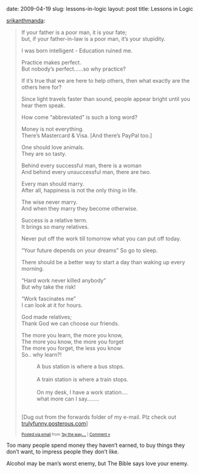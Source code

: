 date: 2009-04-19
slug: lessons-in-logic
layout: post
title: Lessons in Logic


<p><a href="http://tumblg.srikanthmanda.com/post/97670877/lessons-in-logic" target="_blank">srikanthmanda</a>:</p>

<blockquote>

<p>If your father is a poor man, it is your fate;<br/>but, if your father-in-law is a poor man, it’s your stupidity.</p>

<p>I was born intelligent - Education ruined me.</p>

<p>Practice makes perfect.<br/> But nobody’s perfect……so why practice?</p>

<p>If it’s true that we are here to help others, then what exactly are the others here for?</p>

<p>Since light travels faster than sound, people appear bright until you hear them speak.</p>

<p>How come “abbreviated” is such a long word?</p>

<p>Money is not everything.<br/> There’s Mastercard &amp; Visa. [And there’s PayPal too.]</p>

<p>One should love animals.<br/> They are so tasty.</p>

<p>Behind every successful man, there is a woman<br/> And behind every unsuccessful man, there are two.</p>

<p>Every man should marry.<br/> After all, happiness is not the only thing in life.</p>

<p>The wise never marry.<br/>And when they marry they become otherwise.</p>

<p>Success is a relative term.<br/> It brings so many relatives.</p>

<p>Never put off the work till tomorrow what you can put off today.</p>

<p>“Your future depends on your dreams” So go to sleep.</p>

<p>There should be a better way to start a day than waking up every morning.</p>

<p>“Hard work never killed anybody”<br/> But why take the risk!</p>

<p>“Work fascinates me”<br/> I can look at it for hours.</p>

<p>God made relatives;<br/> Thank God we can choose our friends.</p>

<p>The more you learn, the more you know,<br/> The more you know, the more you forget<br/> The more you forget, the less you know<br/> So.. why learn?!</p>

<blockquote style="margin: 0 0 0 40px; border: none; padding: 0px;">A bus station is where a bus stops.<br/><br/>A train station is where a train stops.<br/><br/> On my desk, I have a work station….<br/>what more can I say……..</blockquote>

<br/> [Dug out from the forwards folder of my e-mail. Plz check out <a href="http://trulyfunny.posterous.com" target="_blank">trulyfunny.posterous.com</a>]

<p style="font-size: 10px;"><a href="http://posterous.com" target="_blank">Posted via email</a> from <a href="http://post.srikanthmanda.com/lessons-in-logic-0" target="_blank">‘by the way….</a> | <a href="http://post.srikanthmanda.com/lessons-in-logic-0#comment" target="_blank">Comment&#160;»</a></p>

</blockquote>

<p>Too many people spend money they haven’t earned, to buy things they don’t want, to impress people they don’t like.</p>

<p>Alcohol may be man’s worst enemy, but The Bible says love your enemy.</p>
